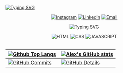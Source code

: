 [![Typing SVG](https://readme-typing-svg.herokuapp.com/?color=eeff01&size=35&center=true&vCenter=true&width=1000&lines=Hey+there!+I'm+Alex+Bruno;science+and+technology+student+:%29)](https://git.io/typing-svg)

<div align="center">

[![Instagram](https://img.shields.io/badge/Instagram-eeff01?style=for-the-badge&logo=instagram&logoColor=black)](https://www.instagram.com/alexb7z/)
[![Linkedin](https://img.shields.io/badge/LinkedIn-eeff01?style=for-the-badge&logo=linkedin&logoColor=black)](https://www.linkedin.com/in/alexb7z/)
[![Email](https://img.shields.io/badge/Gmail-eeff01?style=for-the-badge&logo=gmail&logoColor=black)](mailto:alexbrunoduarte@gmail.com)

[![Typing SVG](https://readme-typing-svg.herokuapp.com/?color=eeff01&size=35&center=true&vCenter=true&width=1000&lines=Technologies+and+Tools)](https://git.io/typing-svg)
  
<img alt="HTML" src="https://img.shields.io/badge/HTML5-eeff01?style=for-the-badge&logo=html5&logoColor=black"/>
<img alt="CSS" src="https://img.shields.io/badge/CSS3-eeff01?style=for-the-badge&logo=css3&logoColor=black"/>
<img alt="JAVASCRIPT" src="https://img.shields.io/badge/JavaScript-eeff01?style=for-the-badge&logo=javascript&logoColor=black"/>
</div>
<br>

| [![Github Top Langs](https://github-readme-stats.vercel.app/api/top-langs/?username=alexb7z&langs_count=20&layout=compact&theme=dark&hide_border=True&line_height=20&PAT_1)](https://github.com/anuraghazra/github-readme-stats) | [![Alex's GitHub stats](https://github-readme-stats.vercel.app/api?username=alexb7z&card_width=650&&layout=compact&theme=dark&show_icons=true&hide_border=True&line_height=20&PAT_1)](https://github.com/anuraghazra/github-readme-stats) |
| ----------- | ----------- |
| [![GitHub Commits](http://github-profile-summary-cards.vercel.app/api/cards/productive-time?username=alexb7z&theme=dark&utcOffset=-3)](https://github.com/vn7n24fzkq/github-profile-summary-cards) | [![GitHub Details](http://github-profile-summary-cards.vercel.app/api/cards/profile-details?username=alexb7z&theme=dark)](https://github.com/vn7n24fzkq/github-profile-summary-cards) |
